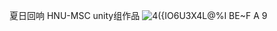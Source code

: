 夏日回响
HNU-MSC unity组作品
![4({IO6U3X4L@%I BE~F A 9](https://user-images.githubusercontent.com/54904760/166610309-784e1e75-b0da-4206-aaf8-af1e6e28a26a.png)
